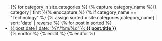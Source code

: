 <ul>
  {% for category in site.categories %}
    {% capture category_name %}{{ category | first }}{% endcapture %}
    {% if category_name == "Technology" %}
      {% assign sorted = site.categories[category_name] | sort: 'date' | reverse  %}
      {% for post in sorted %}
        <li>
          <a href="{{ post.url | downcase | relative_url }}">
            {{ post.date | date: '%Y/%m/%d' }}: <b>{{ post.title }}</b>
          </a>
        </li>
      {% endfor %}
    {% endif %}
  {% endfor %}
</ul>
